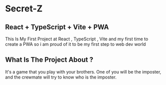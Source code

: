 # Secret-Z
## React + TypeScript + Vite + PWA

This Is My First Project at React , TypeScript , Vite and my first time to create a PWA 
so i am proud of it to be my first step to web dev world

## What Is The Project About ?
It's a game that you play with your brothers. One of you will be the imposter, and the crewmate will try to know who is the imposter.

